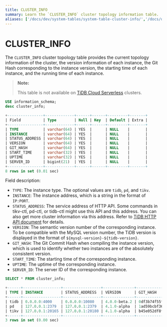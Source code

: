 ```yaml
---
title: CLUSTER_INFO
summary: Learn the `CLUSTER_INFO` cluster topology information table.
aliases: ['/docs/dev/system-tables/system-table-cluster-info/','/docs/dev/reference/system-databases/cluster-info/','/tidb/dev/system-table-cluster-info/']
---
```


# CLUSTER_INFO

The `CLUSTER_INFO` cluster topology table provides the current topology information of the cluster, the version information of each instance, the Git Hash corresponding to the instance version, the starting time of each instance, and the running time of each instance.

> **Note:**
>
> This table is not available on [TiDB Cloud Serverless](https://docs.pingcap.com/tidbcloud/select-cluster-tier#tidb-cloud-serverless) clusters.

```sql
USE information_schema;
desc cluster_info;
```

```sql
+----------------+-------------+------+------+---------+-------+
| Field          | Type        | Null | Key  | Default | Extra |
+----------------+-------------+------+------+---------+-------+
| TYPE           | varchar(64) | YES  |      | NULL    |       |
| INSTANCE       | varchar(64) | YES  |      | NULL    |       |
| STATUS_ADDRESS | varchar(64) | YES  |      | NULL    |       |
| VERSION        | varchar(64) | YES  |      | NULL    |       |
| GIT_HASH       | varchar(64) | YES  |      | NULL    |       |
| START_TIME     | varchar(32) | YES  |      | NULL    |       |
| UPTIME         | varchar(32) | YES  |      | NULL    |       |
| SERVER_ID      | bigint(21)  | YES  |      | NULL    |       |
+----------------+-------------+------+------+---------+-------+
8 rows in set (0.01 sec)
```

Field description:

* `TYPE`: The instance type. The optional values are `tidb`, `pd`, and `tikv`.
* `INSTANCE`: The instance address, which is a string in the format of `IP:PORT`.
* `STATUS_ADDRESS`: The service address of HTTP API. Some commands in tikv-ctl, pd-ctl, or tidb-ctl might use this API and this address. You can also get more cluster information via this address. Refer to [TiDB HTTP API document](https://github.com/pingcap/tidb/blob/master/docs/tidb_http_api.md) for details.
* `VERSION`: The semantic version number of the corresponding instance. To be compatible with the MySQL version number, the TiDB version is displayed in the format of `${mysql-version}-${tidb-version}`.
* `GIT_HASH`: The Git Commit Hash when compiling the instance version, which is used to identify whether two instances are of the absolutely consistent version.
* `START_TIME`: The starting time of the corresponding instance.
* `UPTIME`: The uptime of the corresponding instance.
* `SERVER_ID`: The server ID of the corresponding instance.

```sql
SELECT * FROM cluster_info;
```

```sql
+------+-----------------+-----------------+--------------+------------------------------------------+---------------------------+---------------------+
| TYPE | INSTANCE        | STATUS_ADDRESS  | VERSION      | GIT_HASH                                 | START_TIME                | UPTIME              |
+------+-----------------+-----------------+--------------+------------------------------------------+---------------------------+---------------------+
| tidb | 0.0.0.0:4000    | 0.0.0.0:10080   | 4.0.0-beta.2 | 0df3b74f55f8f8fbde39bbd5d471783f49dc10f7 | 2020-07-05T09:25:53-06:00 | 26h39m4.352862693s  |
| pd   | 127.0.0.1:2379  | 127.0.0.1:2379  | 4.1.0-alpha  | 1ad59bcbf36d87082c79a1fffa3b0895234ac862 | 2020-07-05T09:25:47-06:00 | 26h39m10.352868103s |
| tikv | 127.0.0.1:20165 | 127.0.0.1:20180 | 4.1.0-alpha  | b45e052df8fb5d66aa8b3a77b5c992ddbfbb79df | 2020-07-05T09:25:50-06:00 | 26h39m7.352869963s  |
+------+-----------------+-----------------+--------------+------------------------------------------+---------------------------+---------------------+
3 rows in set (0.00 sec)
```
